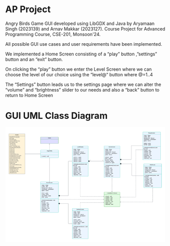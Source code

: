 # AP Project

Angry Birds Game GUI developed using LibGDX and Java by Aryamaan Singh (2023139) and Arnav Makkar (2023127). Course Project for Advanced Programming Course, CSE-201, Monsoon'24.

All possible GUI use cases and user requirements have been implemented.

We implemented a Home Screen consisting of a “play” button ,”settings” button and an “exit” button.

On clicking the “play” button we enter the Level Screen where we can choose the level of our choice using the “level@“ button where @=1..4

The “Settings” button leads us to the settings page where we can alter the “volume” and “brightness” slider to our needs and also a “back” button to return to Home Screen

# GUI UML Class Diagram

![img_1.png](gui_uml.png)
